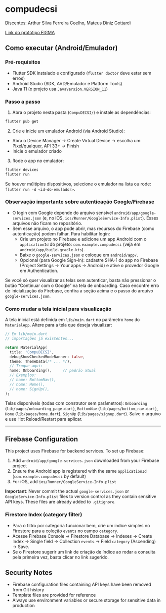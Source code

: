 # compudecsi

Discentes: Arthur Silva Ferreira Coelho, Mateus Diniz Gottardi

[Link do protótipo FIGMA](https://www.figma.com/design/VrL7db0UBdOPjbiu1UHzX2/CompuDECSI?node-id=0-1&t=F3a37Z8v0MHwGlHG-1)

## Como executar (Android/Emulador)

### Pré‑requisitos
- Flutter SDK instalado e configurado (`flutter doctor` deve estar sem erros)
- Android Studio (SDK, AVD/Emulador e Platform Tools)
- Java 11 (o projeto usa `JavaVersion.VERSION_11`)

### Passo a passo
1) Abra o projeto nesta pasta (`CompuDECSI/`) e instale as dependências:
```bash
flutter pub get
```

2) Crie e inicie um emulador Android (via Android Studio):
- Abra o Device Manager → Create Virtual Device → escolha um Pixel/qualquer, API 33+ → Finish
- Inicie o emulador criado

3) Rode o app no emulador:
```bash
flutter devices
flutter run
```
Se houver múltiplos dispositivos, selecione o emulador na lista ou rode: `flutter run -d <id-do-emulador>`.

### Observação importante sobre autenticação Google/Firebase
- O login com Google depende do arquivo sensível `android/app/google-services.json` (e, no iOS, `ios/Runner/GoogleService-Info.plist`). Esses arquivos não ficam no repositório.
- Sem esse arquivo, o app pode abrir, mas recursos do Firebase (como autenticação) podem falhar. Para habilitar login:
  - Crie um projeto no Firebase e adicione um app Android com o `applicationId` do projeto: `com.example.compudecsi` (veja em `android/app/build.gradle.kts`).
  - Baixe o `google-services.json` e coloque em `android/app/`.
  - Opcional (para Google Sign-In): cadastre SHA-1 do app no Firebase (Project Settings → Your apps → Android) e ative o provedor Google em Authentication.

Se você só quer visualizar as telas sem autenticar, basta não pressionar o botão “Continuar com o Google” na tela de onboarding. Caso encontre erro de inicialização do Firebase, confira a seção acima e o passo do arquivo `google-services.json`.

### Como mudar a tela inicial para visualização
A tela inicial está definida em `lib/main.dart` no parâmetro `home` do `MaterialApp`. Altere para a tela que deseja visualizar:
```dart
// Em lib/main.dart
// importações já existentes...

return MaterialApp(
  title: 'CompuDECSI',
  debugShowCheckedModeBanner: false,
  theme: ThemeData(/* ... */),
  // Troque aqui:
  home: Onboarding(),     // padrão atual
  // Exemplos:
  // home: BottomNav(),
  // home: Home(),
  // home: SignUp(),
);
```
Telas disponíveis (todas com construtor sem parâmetros): `Onboarding` (`lib/pages/onboarding_page.dart`), `BottomNav` (`lib/pages/bottom_nav.dart`), `Home` (`lib/pages/home.dart`), `SignUp` (`lib/pages/signup.dart`). Salve o arquivo e use Hot Reload/Restart para aplicar.

---

## Firebase Configuration

This project uses Firebase for backend services. To set up Firebase:

1. Add `android/app/google-services.json` downloaded from your Firebase project
2. Ensure the Android app is registered with the same `applicationId` (`com.example.compudecsi` by default)
3. For iOS, add `ios/Runner/GoogleService-Info.plist`

**Important**: Never commit the actual `google-services.json` or `GoogleService-Info.plist` files to version control as they contain sensitive API keys. These files are already added to `.gitignore`.

### Firestore Index (category filter)
- Para o filtro por categoria funcionar bem, crie um índice simples no Firestore para a coleção `events` no campo `category`.
- Acesse Firebase Console → Firestore Database → Indexes → Create Index → Single field → Collection `events` → Field `category` (Ascending) → Save.
- Se o Firestore sugerir um link de criação de índice ao rodar a consulta pela primeira vez, basta clicar no link sugerido.

## Security Notes

- Firebase configuration files containing API keys have been removed from Git history
- Template files are provided for reference
- Always use environment variables or secure storage for sensitive data in production
